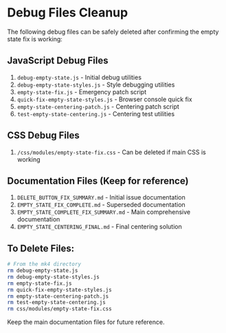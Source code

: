 # Debug Files Cleanup

The following debug files can be safely deleted after confirming the empty state fix is working:

## JavaScript Debug Files
1. `debug-empty-state.js` - Initial debug utilities
2. `debug-empty-state-styles.js` - Style debugging utilities  
3. `empty-state-fix.js` - Emergency patch script
4. `quick-fix-empty-state-styles.js` - Browser console quick fix
5. `empty-state-centering-patch.js` - Centering patch script
6. `test-empty-state-centering.js` - Centering test utilities

## CSS Debug Files
1. `/css/modules/empty-state-fix.css` - Can be deleted if main CSS is working

## Documentation Files (Keep for reference)
1. `DELETE_BUTTON_FIX_SUMMARY.md` - Initial issue documentation
2. `EMPTY_STATE_FIX_COMPLETE.md` - Superseded documentation
3. `EMPTY_STATE_COMPLETE_FIX_SUMMARY.md` - Main comprehensive documentation
4. `EMPTY_STATE_CENTERING_FINAL.md` - Final centering solution

## To Delete Files:
```bash
# From the mk4 directory
rm debug-empty-state.js
rm debug-empty-state-styles.js
rm empty-state-fix.js
rm quick-fix-empty-state-styles.js
rm empty-state-centering-patch.js
rm test-empty-state-centering.js
rm css/modules/empty-state-fix.css
```

Keep the main documentation files for future reference.